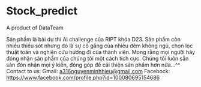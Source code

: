 # Stock_predict
A product of DataTeam

Sản phẩm là bài dự thi AI challenge của RIPT khóa D23.
Sản phẩm còn nhiều thiếu sót nhưng đó là sự cố gắng của nhiều đêm không ngủ, chọn lọc thuật toán và nghiên cứu hướng đi của thành viên.
Mong rằng mọi người hãy đóng nhận sản phẩm của chúng tôi một cách tích cực.
Chúng tôi luôn sẵn sàn đón nhận mọi ý kiến, đóng góp để cải thiện sản phẩm hơn nữa...^^
Contact to us: Gmail: a316nguyenminhhieu@gmail.com
               Facebock: https://www.facebook.com/profile.php?id=100080695154686
